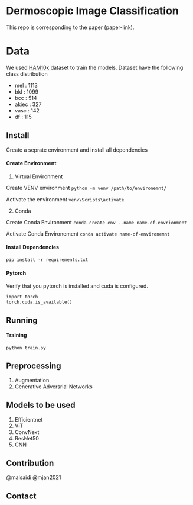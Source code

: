 # Dermoscopic Image Classification

This repo is corresponding to the paper (paper-link).



# Data 
We used [HAM10k](https://www.kaggle.com/datasets/kmader/skin-cancer-mnist-ham10000) dataset to train the models. Dataset have the following class distribution
 - mel : 1113
 - bkl : 1099
 - bcc : 514
 - akiec : 327
 - vasc : 142
 - df : 115

## Install
Create a seprate environment and install all dependencies

#### Create Environment
1. Virtual Environment

Create VENV environment
`python -m venv /path/to/environemnt/ `

Activate the environment
`venv\Scripts\activate`


2. Conda

Create Conda Environment
`conda create env --name name-of-envrionment`

Activate Conda Environement
`conda activate name-of-environemnt`


#### Install Dependencies
`pip install -r requirements.txt`


#### Pytorch
Verify that you pytorch is installed and cuda is configured.


```
import torch
torch.cuda.is_available()

```

## Running

#### Training
```
python train.py 
```







## Preprocessing
1. Augmentation
2. Generative Adversrial Networks

## Models to be used

1. Efficientnet
2. ViT
3. ConvNext
4. ResNet50
5. CNN

## Contribution
@malsaidi @mjan2021
## Contact